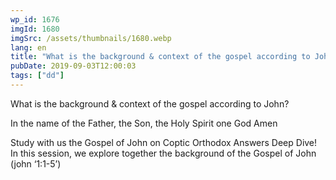 ```yaml
---
wp_id: 1676
imgId: 1680
imgSrc: /assets/thumbnails/1680.webp
lang: en
title: "What is the background & context of the gospel according to John? by Fr. Gabriel Wissa"
pubDate: 2019-09-03T12:00:03
tags: ["dd"]
---
```


<!-- page: 6 -->

<p>What is the background &amp; context of the gospel according to John?</p>
<p>In the name of the Father, the Son, the Holy Spirit one God Amen</p>
<p>Study with us the Gospel of John on Coptic Orthodox Answers Deep Dive! In this session, we explore together the background of the Gospel of John (john ‘1:1-5’)</p>

<p>&nbsp;</p>
<p>&nbsp;</p>
